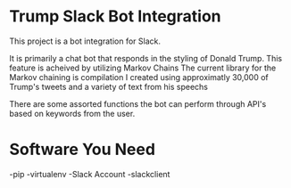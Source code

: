 # Trump Slack Bot Integration

This project is a bot integration for Slack. 

It is primarily a chat bot that responds in the styling of Donald Trump. This feature is acheived by utilizing Markov Chains
The current library for the Markov chaining is compilation I created using approximatly 30,000 of Trump's tweets and a variety of text from his speechs

There are some assorted functions the bot can perform through API's based on keywords from the user.

# Software You Need
-pip
-virtualenv
-Slack Account
-slackclient
